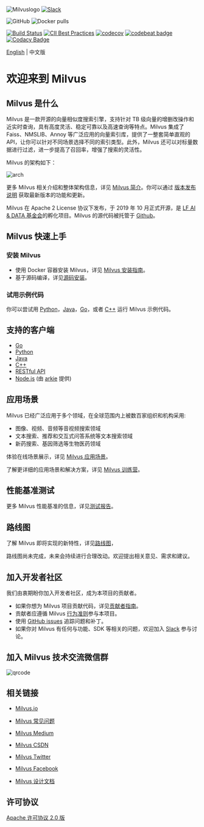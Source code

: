![Milvuslogo](https://github.com/milvus-io/docs/blob/master/v0.9.1/assets/milvus_logo.png)
[![Slack](https://img.shields.io/badge/Join-Slack-orange)](https://join.slack.com/t/milvusio/shared_invite/zt-e0u4qu3k-bI2GDNys3ZqX1YCJ9OM~GQ)

![GitHub](https://img.shields.io/github/license/milvus-io/milvus)
![Docker pulls](https://img.shields.io/docker/pulls/milvusdb/milvus)

[![Build Status](http://internal.zilliz.com:18080/jenkins/job/milvus-ci/job/master/badge/icon)](http://internal.zilliz.com:18080/jenkins/job/milvus-ci/job/master/)
[![CII Best Practices](https://bestpractices.coreinfrastructure.org/projects/3563/badge)](https://bestpractices.coreinfrastructure.org/projects/3563)
[![codecov](https://codecov.io/gh/milvus-io/milvus/branch/master/graph/badge.svg)](https://codecov.io/gh/milvus-io/milvus)
[![codebeat badge](https://codebeat.co/badges/e030a4f6-b126-4475-a938-4723d54ec3a7?style=plastic)](https://codebeat.co/projects/github-com-milvus-io-milvus-master)
[![Codacy Badge](https://api.codacy.com/project/badge/Grade/c4bb2ccfb51b47f99e43bfd1705edd95)](https://app.codacy.com/gh/milvus-io/milvus?utm_source=github.com&utm_medium=referral&utm_content=milvus-io/milvus&utm_campaign=Badge_Grade_Dashboard)

[English](README.md) | 中文版  

# 欢迎来到 Milvus

## Milvus 是什么

Milvus 是一款开源的向量相似度搜索引擎，支持针对 TB 级向量的增删改操作和近实时查询，具有高度灵活、稳定可靠以及高速查询等特点。Milvus 集成了 Faiss、NMSLIB、Annoy 等广泛应用的向量索引库，提供了一整套简单直观的 API，让你可以针对不同场景选择不同的索引类型。此外，Milvus 还可以对标量数据进行过滤，进一步提高了召回率，增强了搜索的灵活性。

Milvus 的架构如下：

![arch](https://github.com/milvus-io/docs/blob/master/v0.9.1/assets/milvus_arch.png)

更多 Milvus 相关介绍和整体架构信息，详见 [Milvus 简介](https://www.milvus.io/docs/overview.md)。你可以通过 [版本发布说明](https://www.milvus.io/docs/release_notes.md) 获取最新版本的功能和更新。

Milvus 在 Apache 2 License 协议下发布，于 2019 年 10 月正式开源，是 [LF AI & DATA 基金会](https://lfaidata.foundation/)的孵化项目。Milvus 的源代码被托管于 [Github](https://github.com/milvus-io/milvus)。

## Milvus 快速上手

### 安装 Milvus

- 使用 Docker 容器安装 Milvus，详见 [Milvus 安装指南](https://www.milvus.io/docs/install_milvus.md)。
- 基于源码编译，详见[源码安装](INSTALL.md)。

### 试用示例代码

你可以尝试用 [Python](https://www.milvus.io/docs/example_code.md)，[Java](https://github.com/milvus-io/milvus-sdk-java/tree/master/examples)，[Go](https://github.com/milvus-io/milvus-sdk-go/tree/master/examples)，或者 [C++](https://github.com/milvus-io/milvus/tree/master/sdk/examples) 运行 Milvus 示例代码。

## 支持的客户端

-   [Go](https://github.com/milvus-io/milvus-sdk-go)
-   [Python](https://github.com/milvus-io/pymilvus)
-   [Java](https://github.com/milvus-io/milvus-sdk-java)
-   [C++](https://github.com/milvus-io/milvus/tree/master/sdk)
-   [RESTful API](https://github.com/milvus-io/milvus/tree/master/core/src/server/web_impl)
-   [Node.js](https://www.npmjs.com/package/@arkie-ai/milvus-client) (由 [arkie](https://www.arkie.cn/) 提供)

## 应用场景

Milvus 已经广泛应用于多个领域，在全球范围内上被数百家组织和机构采用:

- 图像、视频、音频等音视频搜索领域
- 文本搜索、推荐和交互式问答系统等文本搜索领域
- 新药搜索、基因筛选等生物医药领域

体验在线场景展示，详见 [Milvus 应用场景](https://milvus.io/scenarios)。

了解更详细的应用场景和解决方案，详见 [Milvus 训练营](https://github.com/milvus-io/bootcamp)。

## 性能基准测试

更多 Milvus 性能基准的信息，详见[测试报告](https://github.com/milvus-io/milvus/tree/master/docs)。

## 路线图

了解 Milvus 即将实现的新特性，详见[路线图](https://github.com/milvus-io/milvus/milestones)，

路线图尚未完成，未来会持续进行合理改动。欢迎提出相关意见、需求和建议。

## 加入开发者社区

我们由衷期盼你加入开发者社区，成为本项目的贡献者。

- 如果你想为 Milvus 项目贡献代码，详见[贡献者指南](https://github.com/milvus-io/milvus/blob/master/CONTRIBUTING.md)。
- 贡献者应遵循 Milvus [行为准则](https://github.com/milvus-io/milvus/blob/master/CODE_OF_CONDUCT.md)参与本项目。
- 使用 [GitHub issues](https://github.com/milvus-io/milvus/issues) 追踪问题和补丁。
- 如果你对 Milvus 有任何与功能、SDK 等相关的问题，欢迎加入 [Slack](https://join.slack.com/t/milvusio/shared_invite/zt-e0u4qu3k-bI2GDNys3ZqX1YCJ9OM~GQ) 参与讨论。

## 加入 Milvus 技术交流微信群

![qrcode](https://github.com/milvus-io/docs/blob/master/v0.11.0/assets/qrcode.png)

## 相关链接

-   [Milvus.io](https://www.milvus.io)

-   [Milvus 常见问题](https://www.milvus.io/cn/docs/operational_faq.md)

-   [Milvus Medium](https://medium.com/@milvusio)

-   [Milvus CSDN](https://zilliz.blog.csdn.net/)

-   [Milvus Twitter](https://twitter.com/milvusio)

-   [Milvus Facebook](https://www.facebook.com/io.milvus.5)

-   [Milvus 设计文档](DESIGN.md)

## 许可协议

[Apache 许可协议 2.0 版](https://github.com/milvus-io/milvus/blob/master/LICENSE)
